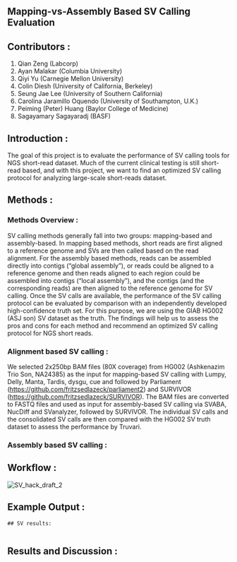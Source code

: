 ## Mapping-vs-Assembly Based SV Calling Evaluation

## Contributors :
1. Qian Zeng (Labcorp)
2. Ayan Malakar (Columbia University)
3. Qiyi Yu (Carnegie Mellon University)
4. Colin Diesh (University of California, Berkeley)
5. Seung Jae Lee (University of Southern California)
6. Carolina Jaramillo Oquendo (University of Southampton, U.K.)
7. Peiming (Peter) Huang (Baylor College of Medicine)
8. Sagayamary Sagayaradj (BASF)

## Introduction :
The goal of this project is to evaluate the performance of SV calling tools for NGS short-read dataset. Much of the current clinical testing is still short-read based, and with this project, we want to find an optimized SV calling protocol for analyzing large-scale short-reads dataset.

## Methods :
### Methods Overview :
SV calling methods generally fall into two groups:  mapping-based and assembly-based.   In mapping based methods, short reads are first aligned to a reference genome and SVs are then called based on the read alignment.  For the assembly based methods, reads can be assembled directly into contigs (“global assembly”), or reads could be aligned to a reference genome and then reads aligned to each region could be assembled into contigs (“local assembly”), and the contigs (and the corresponding reads) are then aligned to the reference genome for SV calling.
Once the SV calls are available, the performance of the SV calling protocol can be evaluated by comparison with an independently developed high-confidence truth set.  For this purpose, we are using the GIAB HG002 (ASJ son) SV dataset as the truth.  The findings will help us to assess the pros and cons for each method and recommend an optimized SV calling protocol for NGS short reads.

### Alignment based SV calling :
We selected 2x250bp BAM files (80X coverage) from HG002 (Ashkenazim Trio Son, NA24385) as the input for mapping-based SV calling with Lumpy, Delly, Manta, Tardis, dysgu, cue and followed by Parliament (https://github.com/fritzsedlazeck/parliament2) and SURVIVOR (https://github.com/fritzsedlazeck/SURVIVOR).  The BAM files are converted to FASTQ files and used as input for assembly-based SV calling via SVABA, NucDiff and SVanalyzer, followed by SURVIVOR.  The individual SV calls and the consolidated SV calls are then compared with the HG002 SV truth dataset to assess the performance by Truvari.

### Assembly based SV calling :


## Workflow :

![SV_hack_draft_2](https://github.com/collaborativebioinformatics/SVHack_assemblyvmapping/assets/22775490/2a59dc8b-cbb4-4966-8b22-75d019483526)

## Example Output :

```
## SV results:


```

## Results and Discussion :

